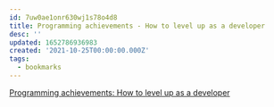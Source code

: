 ```yaml
---
id: 7uw0ae1onr630wj1s78o4d8
title: Programming achievements - How to level up as a developer
desc: ''
updated: 1652786936983
created: '2021-10-25T00:00:00.000Z'
tags:
  - bookmarks
---
```


[Programming achievements: How to level up as a developer](https://jasonrudolph.com/blog/2011/08/09/programming-achievements-how-to-level-up-as-a-developer/)
